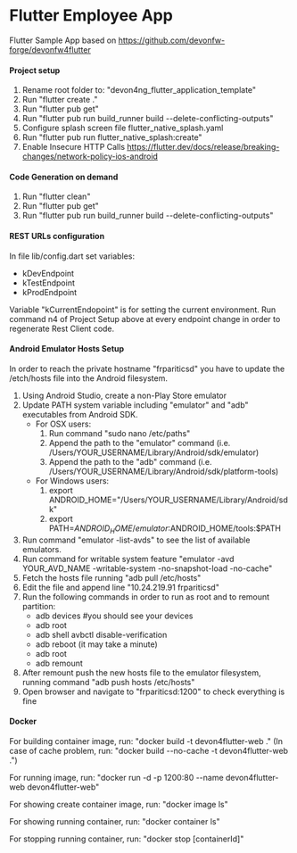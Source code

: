 # Flutter Employee App
Flutter Sample App based on https://github.com/devonfw-forge/devonfw4flutter


#### Project setup ####
1) Rename root folder to: "devon4ng_flutter_application_template"
2) Run "flutter create ."
3) Run "flutter pub get"
4) Run "flutter pub run build_runner build --delete-conflicting-outputs"
5) Configure splash screen file flutter_native_splash.yaml
6) Run "flutter pub run flutter_native_splash:create"
7) Enable Insecure HTTP Calls https://flutter.dev/docs/release/breaking-changes/network-policy-ios-android



#### Code Generation on demand ####
1) Run "flutter clean"
2) Run "flutter pub get"
3) Run "flutter pub run build_runner build --delete-conflicting-outputs"



#### REST URLs configuration ####
In file lib/config.dart set variables:
- kDevEndpoint
- kTestEndpoint
- kProdEndpoint

Variable "kCurrentEndopoint" is for setting the current environment. Run command n4 of Project Setup above at every endpoint change in order to regenerate Rest Client code.



#### Android Emulator Hosts Setup ####
In order to reach the private hostname "frpariticsd" you have to update the /etch/hosts file into the Android filesystem.
1) Using Android Studio, create a non-Play Store emulator
2) Update PATH system variable including "emulator" and "adb" executables from Android SDK. 
    - For OSX users:
        1) Run command "sudo nano /etc/paths"
        2) Append the path to the "emulator" command (i.e. /Users/YOUR_USERNAME/Library/Android/sdk/emulator)
        3) Append the path to the "adb" command (i.e. /Users/YOUR_USERNAME/Library/Android/sdk/platform-tools)
    - For Windows users:
        1) export ANDROID_HOME="/Users/YOUR_USERNAME/Library/Android/sdk"
        2) export PATH=$ANDROID_HOME/emulator:$ANDROID_HOME/tools:$PATH
3) Run command "emulator -list-avds" to see the list of available emulators.
4) Run command for writable system feature "emulator -avd YOUR_AVD_NAME -writable-system -no-snapshot-load -no-cache"
5) Fetch the hosts file running "adb pull /etc/hosts"
6) Edit the file and append line "10.24.219.91    frpariticsd"
7) Run the following commands in order to run as root and to remount partition:
    - adb devices  #you should see your devices
    - adb root
    - adb shell avbctl disable-verification
    - adb reboot (it may take a minute)
    - adb root
    - adb remount
7) After remount push the new hosts file to the emulator filesystem, running command "adb push hosts /etc/hosts"
8) Open browser and navigate to "frpariticsd:1200" to check everything is fine


#### Docker ####
For building container image, run: "docker build -t devon4flutter-web ."
    (In case of cache problem, run: "docker build --no-cache -t devon4flutter-web .")

For running image, run: "docker run -d -p 1200:80 --name devon4flutter-web devon4flutter-web"

For showing create container image, run: "docker image ls"

For showing running container, run: "docker container ls"

For stopping running container, run: "docker stop [containerId]"